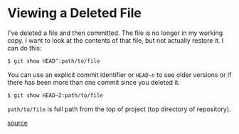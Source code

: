 # Viewing a Deleted File

I've deleted a file and then committed. The file is no longer in my working copy. I want to look at the contents of that file, but not actually restore it. I can do this:

```sh
$ git show HEAD^:path/to/file
```

You can use an explicit commit identifier or `HEAD~n` to see older versions or if there has been more than one commit since you deleted it.

```sh
$ git show HEAD~2:path/to/file
```

`path/to/file` is full path from the top of project (top directory of repository).

[source](https://stackoverflow.com/q/1395445/206570)
